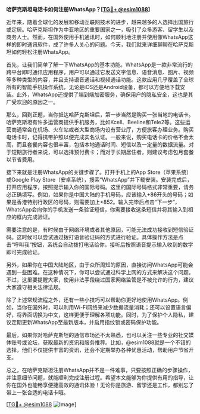 **哈萨克斯坦电话卡如何注册WhatsApp？[[TG💪+ @esim1088](https://t.me/s/esim1088)]**

近年来，随着全球化的发展和移动互联网技术的进步，越来越多的人选择出国旅行或定居。哈萨克斯坦作为中亚地区的重要国家之一，吸引了众多游客、留学生以及商务人士。然而，在国外使用手机通讯时，如何顺利地注册并使用像WhatsApp这样的即时通讯软件，成了许多人关心的问题。今天，我们就来详细聊聊在哈萨克斯坦如何轻松注册WhatsApp。

首先，让我们简单了解一下WhatsApp的基本功能。WhatsApp是一款非常流行的跨平台即时通讯应用程序，用户可以通过它发送文字信息、语音消息、图片、视频等多种类型的内容，并且支持语音通话和视频通话功能。这款应用几乎覆盖了全球所有的智能手机操作系统，无论是iOS还是Android设备，都可以方便地下载安装。此外，WhatsApp还提供了端到端加密服务，确保用户的隐私安全，这也是其广受欢迎的原因之一。

那么，回到正题，当你抵达哈萨克斯坦后，第一步当然是购买一张当地的电话卡。哈萨克斯坦有许多运营商提供手机服务，比如Kcell、Beeline和Tele2等。这些运营商通常会在机场、火车站或者大型商场内设有营业厅，方便旅客办理业务。购买电话卡时，记得携带护照以便完成实名认证。一般来说，购买电话卡的价格不会太高，而且套餐内容也很丰富，包括本地通话时间、短信以及一定量的数据流量。对于短期旅行者来说，可以选择预付费卡；而对于长期居住者，则建议考虑包月套餐以节省费用。

接下来就是注册WhatsApp的关键步骤了。打开手机上的App Store（苹果系统）或Google Play Store（安卓系统），搜索“WhatsApp”并下载安装。安装完成后，打开应用程序，按照提示输入你的国际号码。这里的国际号码格式非常重要，请务必正确填写。例如，如果你是中国大陆的手机号码，应该输入+86开头的号码；如果是香港特别行政区的号码，则需要加上+852。输入完毕后点击“下一步”，WhatsApp会向你的手机发送一条验证短信，你需要接收这条短信并将其输入到相应的框内完成验证。

需要注意的是，有时候由于网络环境或者其他原因，可能无法成功接收到短信验证码。这时候可以尝试通过拨打语音验证码的方式进行验证。具体操作方法是点击“呼叫我”按钮，系统会自动拨打电话给你，接听后按照语音提示输入收到的数字即可完成验证。

另外，如果你在中国大陆地区，由于众所周知的原因，直接访问WhatsApp可能会遇到一些困难。在这种情况下，你可以尝试通过科学上网的方式来解决这个问题。不过，这里要提醒大家，使用非法手段绕过国家网络监管是不被允许的行为，建议大家遵守相关法律法规。

除了上述常规流程之外，还有一些小技巧可以帮助你更好地使用WhatsApp。例如，当你在国外时，可以利用Wi-Fi网络来减少数据流量消耗；还可以设置语言偏好，将界面切换为中文，这样更便于理解各项功能。同时，为了保护个人隐私，建议定期更新WhatsApp至最新版本，并启用指纹锁或密码保护功能。

最后，如果你对哈萨克斯坦的通信市场还不太熟悉，也可以关注一些专业的社交媒体账号或论坛，获取最新的资讯和服务推荐。比如，@esim1088就是一个不错的选择，他们不仅提供丰富的资讯，还会不定期举办各种优惠活动，帮助用户节省开支。

总之，在哈萨克斯坦注册WhatsApp并不是一件难事，只要按照正确的步骤操作，并注意细节问题，就能顺利完成注册过程。希望本文能够为你提供有用的指导，让你在国外也能畅享便捷高效的通讯体验！无论你是旅游、留学还是工作，都别忘了带上一张合适的电话卡哦。

[[TG💪+ @esim1088](https://t.me/s/esim1088) ![Image](https://i.postimg.cc/4NQfJmqS/Snipaste-2025-05-13-00-14-12.png)]